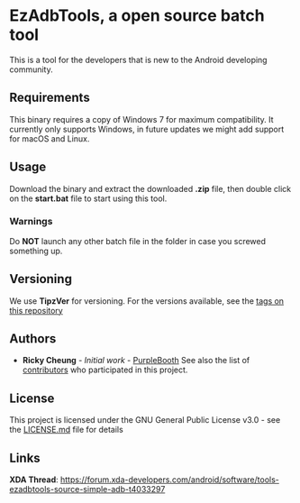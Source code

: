 # EzAdbTools, a open source batch tool
This is a tool for the developers that is new to the Android developing community. 

## Requirements
This binary requires a copy of Windows 7 for maximum compatibility. It currently only supports Windows, in future updates we might add support for macOS and Linux.

## Usage
Download the binary and extract the downloaded <b>.zip</b> file, then double click on the <b>start.bat</b> file to start using this tool.
### Warnings 
Do <b>NOT</b> launch any other batch file in the folder in case you screwed something up.

## Versioning
We use <b>TipzVer</b> for versioning. For the versions available, see the [tags on this repository](https://github.com/TipzTeam/EzAdbTools/tags)

## Authors
* **Ricky Cheung** - *Initial work* - [PurpleBooth](https://github.com/PurpleBooth)
See also the list of [contributors](https://github.com/TipzTeam/EzAdbTools/contributors) who participated in this project.

## License
This project is licensed under the GNU General Public License v3.0 - see the [LICENSE.md](LICENSE.md) file for details

## Links
<b>XDA Thread</b>: https://forum.xda-developers.com/android/software/tools-ezadbtools-source-simple-adb-t4033297
